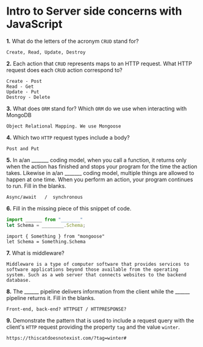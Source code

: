 # Intro to Server side concerns with JavaScript

**1.** What do the letters of the acronym `CRUD` stand for?
<!-- enter you answer in the space below -->
```
Create, Read, Update, Destroy
```
**2.** Each action that `CRUD` represents maps to an HTTP request. What HTTP request does each `CRUD` action correspond to?
<!-- enter you answer in the space below -->
```
Create - Post
Read - Get
Update - Put
Destroy - Delete
```
**3.** What does `ORM` stand for? Which `ORM` do we use when interacting with MongoDB
<!-- enter you answer in the space below -->
```
Object Relational Mapping. We use Mongoose
```
**4.** Which two `HTTP` request types include a body?
<!-- enter you answer in the space below -->
```
Post and Put
```
**5.** In a/an _______ coding model, when you call a function, it returns only when the action has finished and stops your program for the time the action takes. Likewise in a/an _______ coding model, multiple things are allowed to happen at one time. When you perform an action, your program continues to run.  Fill in the blanks.
<!-- enter you answer in the space below -->
```
Async/await   /  synchronous 
```

**6.** Fill in the missing piece of this snippet of code.
```js
import ______ from "_______"
let Schema = ________.Schema;
```
<!-- enter you answer in the space below -->
```
import { Something } from "mongoose"
let Schema = Something.Schema
```
**7.** What is middleware?
<!-- enter you answer in the space below -->
```
Middleware is a type of computer software that provides services to software applications beyond those available from the operating system. Such as a web server that connects websites to the backend database.
```
**8.** The ______ pipeline delivers information from the client while the ______ pipeline returns it. Fill in the blanks. 
<!-- enter you answer in the space below -->
```
Front-end, back-end? HTTPGET / HTTPRESPONSE? 
```
**9.** 
Demonstrate the pattern that is used to include a request query with the client's `HTTP` request providing the property `tag` and the value `winter`.
<!-- enter you answer in the space below -->
```
https://thiscatdoesnotexist.com/?tag=winter#
```